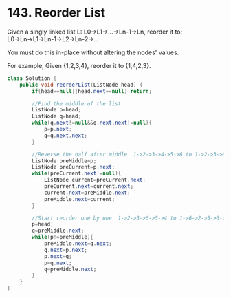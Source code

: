 # 143. Reorder List
Given a singly linked list L: L0→L1→…→Ln-1→Ln,
reorder it to: L0→Ln→L1→Ln-1→L2→Ln-2→…

You must do this in-place without altering the nodes' values.

For example,
Given {1,2,3,4}, reorder it to {1,4,2,3}.

```java
class Solution {
    public void reorderList(ListNode head) {
        if(head==null||head.next==null) return;

        //Find the middle of the list
        ListNode p=head;
        ListNode q=head;
        while(q.next!=null&&q.next.next!=null){ 
            p=p.next;
            q=q.next.next;
        }

        //Reverse the half after middle  1->2->3->4->5->6 to 1->2->3->6->5->4
        ListNode preMiddle=p;
        ListNode preCurrent=p.next;
        while(preCurrent.next!=null){
            ListNode current=preCurrent.next;
            preCurrent.next=current.next;
            current.next=preMiddle.next;
            preMiddle.next=current;
        }

        //Start reorder one by one  1->2->3->6->5->4 to 1->6->2->5->3->4
        p=head;
        q=preMiddle.next;
        while(p!=preMiddle){
            preMiddle.next=q.next;
            q.next=p.next;
            p.next=q;
            p=q.next;
            q=preMiddle.next;
        }
    }
}
```
